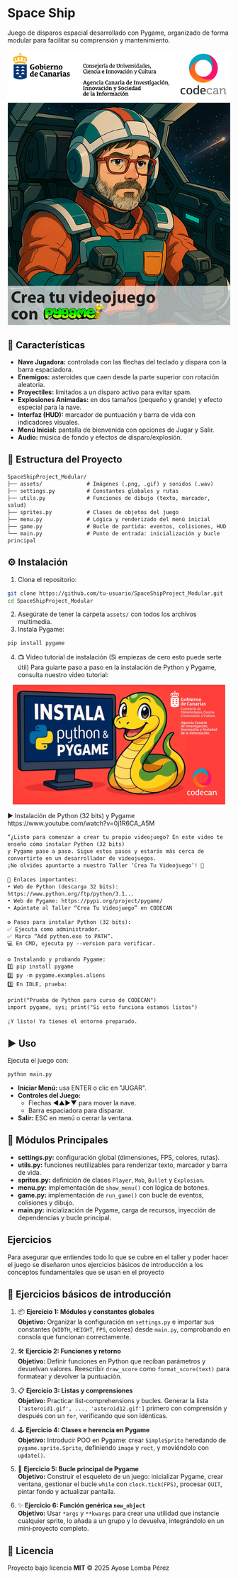 # Space Ship

Juego de disparos espacial desarrollado con Pygame, organizado de forma modular para facilitar su comprensión y mantenimiento.

<p align="center">
  <img src="assets/PortadaTallerPyGame.png" alt="Menu Background" width="650" />
</p>

## 🚀 Características

- **Nave Jugadora:** controlada con las flechas del teclado y dispara con la barra espaciadora.
- **Enemigos:** asteroides que caen desde la parte superior con rotación aleatoria.
- **Proyectiles:** limitados a un disparo activo para evitar spam.
- **Explosiones Animadas:** en dos tamaños (pequeño y grande) y efecto especial para la nave.
- **Interfaz (HUD):** marcador de puntuación y barra de vida con indicadores visuales.
- **Menú Inicial:** pantalla de bienvenida con opciones de Jugar y Salir.
- **Audio:** música de fondo y efectos de disparo/explosión.

## 📂 Estructura del Proyecto

```
SpaceShipProject_Modular/
├── assets/              # Imágenes (.png, .gif) y sonidos (.wav)
├── settings.py          # Constantes globales y rutas
├── utils.py             # Funciones de dibujo (texto, marcador, salud)
├── sprites.py           # Clases de objetos del juego
├── menu.py              # Lógica y renderizado del menú inicial
├── game.py              # Bucle de partida: eventos, colisiones, HUD
└── main.py              # Punto de entrada: inicialización y bucle principal
```

## ⚙️ Instalación

1. Clona el repositorio:
```bash
git clone https://github.com/tu-usuario/SpaceShipProject_Modular.git
cd SpaceShipProject_Modular
```
2. Asegúrate de tener la carpeta `assets/` con todos los archivos multimedia.
3. Instala Pygame:
```bash
pip install pygame
```
4. 📺 Video tutorial de instalación (Si empiezas de cero esto puede serte útil)
Para guiarte paso a paso en la instalación de Python y Pygame, consulta nuestro video tutorial:
<p align="center"> <a href="https://www.youtube.com/watch?v=0j1R6CA_A5M"> <img src="assets/miniaturaTallerPyGame.jpg" alt="Miniatura Taller PyGame" width="480"/> </a> </p>
▶️ Instalación de Python (32 bits) y Pygame
https://www.youtube.com/watch?v=0j1R6CA_A5M

    “¿Listo para comenzar a crear tu propio videojuego? En este video te enseño cómo instalar Python (32 bits) 
    y Pygame paso a paso. Sigue estos pasos y estarás más cerca de convertirte en un desarrollador de videojuegos. 
    ¡No olvides apuntarte a nuestro Taller ‘Crea Tu Videojuego’! 🚀

    🔗 Enlaces importantes:
    • Web de Python (descarga 32 bits): https://www.python.org/ftp/python/3.1...
    • Web de Pygame: https://pypi.org/project/pygame/
    • Apúntate al Taller “Crea Tu Videojuego” en CODECAN

    ⚙️ Pasos para instalar Python (32 bits):
    ✅ Ejecuta como administrador.
    ✅ Marca “Add python.exe to PATH”.
    💻 En CMD, ejecuta py --version para verificar.

    ⚙️ Instalando y probando Pygame:
    1️⃣ pip install pygame
    2️⃣ py -m pygame.examples.aliens
    3️⃣ En IDLE, prueba:

    print("Prueba de Python para curso de CODECAN")
    import pygame, sys; print("Si esto funciona estamos listos")

    ¡Y listo! Ya tienes el entorno preparado.

## ▶️ Uso

Ejecuta el juego con:

```bash
python main.py
```

- **Iniciar Menú:** usa ENTER o clic en "JUGAR".
- **Controles del Juego:**
  - Flechas ◀▲▶▼ para mover la nave.
  - Barra espaciadora para disparar.
- **Salir:** ESC en menú o cerrar la ventana.

## 📝 Módulos Principales

- **settings.py:** configuración global (dimensiones, FPS, colores, rutas).
- **utils.py:** funciones reutilizables para renderizar texto, marcador y barra de vida.
- **sprites.py:** definición de clases `Player`, `Mob`, `Bullet` y `Explosion`.
- **menu.py:** implementación de `show_menu()` con lógica de botones.
- **game.py:** implementación de `run_game()` con bucle de eventos, colisiones y dibujo.
- **main.py:** inicialización de Pygame, carga de recursos, inyección de dependencias y bucle principal.

## Ejercicios

Para asegurar que entiendes todo lo que se cubre en el taller y poder hacer el juego se diseñaron unos ejercicios básicos de introducción a los conceptos fundamentales que se usan en el proyecto

## 🚀 Ejercicios básicos de introducción

1. 📦 **Ejercicio 1: Módulos y constantes globales**  
   **Objetivo:** Organizar la configuración en `settings.py` e importar sus constantes (`WIDTH`, `HEIGHT`, `FPS`, colores) desde `main.py`, comprobando en consola que funcionan correctamente.

2. 🛠️ **Ejercicio 2: Funciones y retorno**  
   **Objetivo:** Definir funciones en Python que reciban parámetros y devuelvan valores. Reescribir `draw_score` como `format_score(text)` para formatear y devolver la puntuación.

3. 📋 **Ejercicio 3: Listas y comprensiones**  
   **Objetivo:** Practicar list‑comprehensions y bucles. Generar la lista `['asteroid1.gif', ..., 'asteroid12.gif']` primero con comprensión y después con un `for`, verificando que son idénticas.

4. 🕹️ **Ejercicio 4: Clases e herencia en Pygame**  
   **Objetivo:** Introducir POO en Pygame: crear `SimpleSprite` heredando de `pygame.sprite.Sprite`, definiendo `image` y `rect`, y moviéndolo con `update()`.

5. 🔄 **Ejercicio 5: Bucle principal de Pygame**  
   **Objetivo:** Construir el esqueleto de un juego: inicializar Pygame, crear ventana, gestionar el bucle `while` con `clock.tick(FPS)`, procesar `QUIT`, pintar fondo y actualizar pantalla.

6. ✨ **Ejercicio 6: Función genérica `new_object`**  
   **Objetivo:** Usar `*args` y `**kwargs` para crear una utilidad que instancie cualquier sprite, lo añada a un grupo y lo devuelva, integrándolo en un mini‑proyecto completo.



## 📄 Licencia

Proyecto bajo licencia **MIT** © 2025 Ayose Lomba Pérez

